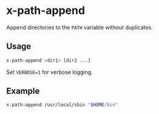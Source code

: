 # x-path-append

Append directories to the `PATH` variable without duplicates.

## Usage

```bash
x-path-append <dir1> [dir2 ...]
```

Set `VERBOSE=1` for verbose logging.

## Example

```bash
x-path-append /usr/local/sbin "$HOME/bin"
```

<!-- vim: set ft=markdown spell spelllang=en_us cc=80 : -->
